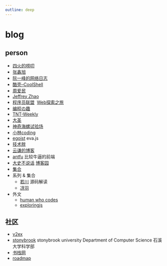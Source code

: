 ```yaml
---
outline: deep
---
```

# blog
## person
- [四火的唠叨](https://www.raychase.net/allarticles)
- [张鑫旭](https://www.zhangxinxu.com/wordpress/)
- [阮一峰的网络日志](https://www.ruanyifeng.com/blog/archives.html)
- [酷壳–CoolShell](https://coolshell.cn/)
- [周爱民](https://blog.csdn.net/aimingoo)
- [Jeffrey Zhao](http://blog.zhaojie.me/)
- [程序员联盟](https://www.jianshu.com/u/44339a8a9afa) &nbsp;[Web探索之旅](https://www.jianshu.com/nb/4686146)
- [编程の趣](https://www.tangshuang.net/code)
- [TNT-Weekly](https://github.com/tnfe/TNT-Weekly/tree/master)
- [大圣](https://shengxinjing.cn/)
- [神奇海螺试验场](https://lab.magiconch.com/)
- [小林coding](https://xiaolincoding.com/)
- [egoist](https://egoist.dev/) eva.js
- [技术胖](https://www.jspang.com/)
- [云谦的博客](https://sorrycc.com)
- [antfu](https://antfu.me/) 比较牛逼的前端
- [大史不说话](https://github.com/dashnowords/blogs/) [博客园](https://www.cnblogs.com/dashnowords/p/10127926.html)
- [集合](https://artiely.github.io/bookmark)
- 系列 & 集合
  - [若川](https://juejin.cn/user/1415826704971918/posts) 源码解读
  - [冴羽](https://juejin.cn/user/712139234359182/posts)
- 外文
  - [human who codes](https://humanwhocodes.com/blog/)
  - [exploringjs](https://exploringjs.com/)
## 社区
- [v2ex](https://www.v2ex.com/)
- [stonybrook](https://www.cs.stonybrook.edu/) stonybrook university Department of Computer Science 石溪大学科学部
- [书栈网](https://www.bookstack.cn/)
- [roadmap](https://roadmap.sh/)

